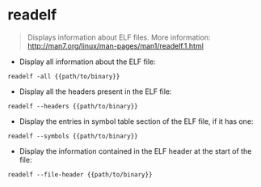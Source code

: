 # readelf

> Displays information about ELF files.
> More information: <http://man7.org/linux/man-pages/man1/readelf.1.html>

- Display all information about the ELF file:

`readelf -all {{path/to/binary}}`

- Display all the headers present in the ELF file:

`readelf --headers {{path/to/binary}}`

- Display the entries in symbol table section of the ELF file, if it has one:

`readelf --symbols {{path/to/binary}}`

- Display the information contained in the ELF header at the start of the file:

`readelf --file-header {{path/to/binary}}`
